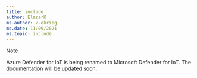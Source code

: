 ```yaml
---
title: include
author: ElazarK
ms.author: v-ekrieg
ms.date: 11/09/2021
ms.topic: include
---
```


<!-- docutune:disable -->

> [!NOTE]
>
> Azure Defender for IoT is being renamed to Microsoft Defender for IoT. The documentation will be updated soon.
